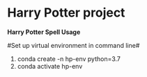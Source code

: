 # Harry Potter project
**Harry Potter Spell Usage**

#Set up virtual environment in command line#
1. conda create -n hp-env python=3.7
2. conda activate hp-env


